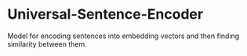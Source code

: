 # Universal-Sentence-Encoder
Model for encoding sentences into embedding vectors and then finding similarity between them.
